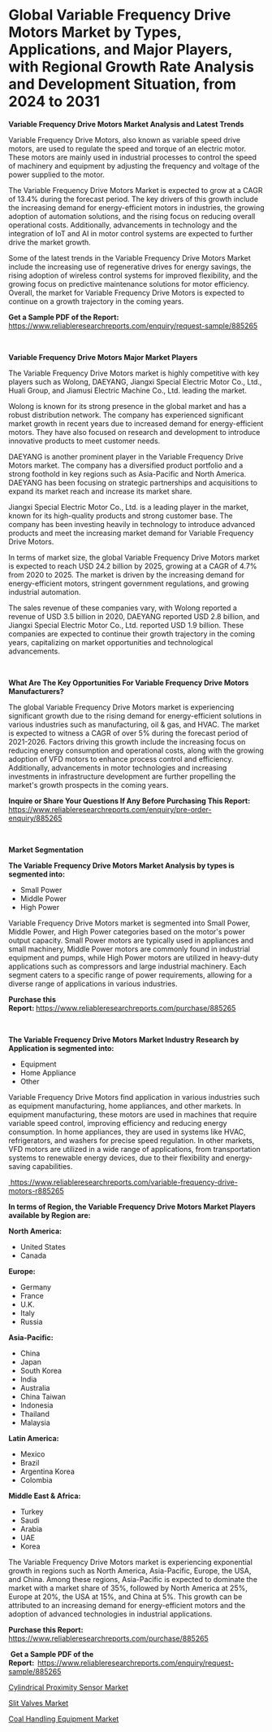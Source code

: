 <p><h1>Global Variable Frequency Drive Motors Market by Types, Applications, and Major Players, with Regional Growth Rate Analysis and Development Situation, from 2024 to 2031</h1></p><p><strong>Variable Frequency Drive Motors Market Analysis and Latest Trends</strong></p>
<p><p>Variable Frequency Drive Motors, also known as variable speed drive motors, are used to regulate the speed and torque of an electric motor. These motors are mainly used in industrial processes to control the speed of machinery and equipment by adjusting the frequency and voltage of the power supplied to the motor.</p><p>The Variable Frequency Drive Motors Market is expected to grow at a CAGR of 13.4% during the forecast period. The key drivers of this growth include the increasing demand for energy-efficient motors in industries, the growing adoption of automation solutions, and the rising focus on reducing overall operational costs. Additionally, advancements in technology and the integration of IoT and AI in motor control systems are expected to further drive the market growth.</p><p>Some of the latest trends in the Variable Frequency Drive Motors Market include the increasing use of regenerative drives for energy savings, the rising adoption of wireless control systems for improved flexibility, and the growing focus on predictive maintenance solutions for motor efficiency. Overall, the market for Variable Frequency Drive Motors is expected to continue on a growth trajectory in the coming years.</p></p>
<p><strong>Get a Sample PDF of the Report:&nbsp;</strong> <a href="https://www.reliableresearchreports.com/enquiry/request-sample/885265">https://www.reliableresearchreports.com/enquiry/request-sample/885265</a></p>
<p>&nbsp;</p>
<p><strong>Variable Frequency Drive Motors Major Market Players</strong></p>
<p><p>The Variable Frequency Drive Motors market is highly competitive with key players such as Wolong, DAEYANG, Jiangxi Special Electric Motor Co., Ltd., Huali Group, and Jiamusi Electric Machine Co., Ltd. leading the market. </p><p>Wolong is known for its strong presence in the global market and has a robust distribution network. The company has experienced significant market growth in recent years due to increased demand for energy-efficient motors. They have also focused on research and development to introduce innovative products to meet customer needs.</p><p>DAEYANG is another prominent player in the Variable Frequency Drive Motors market. The company has a diversified product portfolio and a strong foothold in key regions such as Asia-Pacific and North America. DAEYANG has been focusing on strategic partnerships and acquisitions to expand its market reach and increase its market share.</p><p>Jiangxi Special Electric Motor Co., Ltd. is a leading player in the market, known for its high-quality products and strong customer base. The company has been investing heavily in technology to introduce advanced products and meet the increasing market demand for Variable Frequency Drive Motors.</p><p>In terms of market size, the global Variable Frequency Drive Motors market is expected to reach USD 24.2 billion by 2025, growing at a CAGR of 4.7% from 2020 to 2025. The market is driven by the increasing demand for energy-efficient motors, stringent government regulations, and growing industrial automation.</p><p>The sales revenue of these companies vary, with Wolong reported a revenue of USD 3.5 billion in 2020, DAEYANG reported USD 2.8 billion, and Jiangxi Special Electric Motor Co., Ltd. reported USD 1.9 billion. These companies are expected to continue their growth trajectory in the coming years, capitalizing on market opportunities and technological advancements.</p></p>
<p>&nbsp;</p>
<p><strong>What Are The Key Opportunities For Variable Frequency Drive Motors Manufacturers?</strong></p>
<p><p>The global Variable Frequency Drive Motors market is experiencing significant growth due to the rising demand for energy-efficient solutions in various industries such as manufacturing, oil & gas, and HVAC. The market is expected to witness a CAGR of over 5% during the forecast period of 2021-2026. Factors driving this growth include the increasing focus on reducing energy consumption and operational costs, along with the growing adoption of VFD motors to enhance process control and efficiency. Additionally, advancements in motor technologies and increasing investments in infrastructure development are further propelling the market's growth prospects in the coming years.</p></p>
<p><strong>Inquire or Share Your Questions If Any Before Purchasing This Report:</strong> <a href="https://www.reliableresearchreports.com/enquiry/pre-order-enquiry/885265">https://www.reliableresearchreports.com/enquiry/pre-order-enquiry/885265</a></p>
<p>&nbsp;</p>
<p><strong>Market Segmentation</strong></p>
<p><strong>The Variable Frequency Drive Motors Market Analysis by types is segmented into:</strong></p>
<p><ul><li>Small Power</li><li>Middle Power</li><li>High Power</li></ul></p>
<p><p>Variable Frequency Drive Motors market is segmented into Small Power, Middle Power, and High Power categories based on the motor's power output capacity. Small Power motors are typically used in appliances and small machinery, Middle Power motors are commonly found in industrial equipment and pumps, while High Power motors are utilized in heavy-duty applications such as compressors and large industrial machinery. Each segment caters to a specific range of power requirements, allowing for a diverse range of applications in various industries.</p></p>
<p><strong>Purchase this Report:&nbsp;</strong><a href="https://www.reliableresearchreports.com/purchase/885265">https://www.reliableresearchreports.com/purchase/885265</a></p>
<p>&nbsp;</p>
<p><strong>The Variable Frequency Drive Motors Market Industry Research by Application is segmented into:</strong></p>
<p><ul><li>Equipment</li><li>Home Appliance</li><li>Other</li></ul></p>
<p><p>Variable Frequency Drive Motors find application in various industries such as equipment manufacturing, home appliances, and other markets. In equipment manufacturing, these motors are used in machines that require variable speed control, improving efficiency and reducing energy consumption. In home appliances, they are used in systems like HVAC, refrigerators, and washers for precise speed regulation. In other markets, VFD motors are utilized in a wide range of applications, from transportation systems to renewable energy devices, due to their flexibility and energy-saving capabilities.</p></p>
<p><a href="https://www.reliableresearchreports.com/variable-frequency-drive-motors-r885265">&nbsp;https://www.reliableresearchreports.com/variable-frequency-drive-motors-r885265</a></p>
<p><strong>In terms of Region, the Variable Frequency Drive Motors Market Players available by Region are:</strong></p>
<p>
    <p> <strong> North America: </strong>
        <ul>
            <li>United States</li>
            <li>Canada</li>
        </ul>
        </p> 
    <p> <strong> Europe: </strong>
        <ul>
            <li>Germany</li>
            <li>France</li>
            <li>U.K.</li>
            <li>Italy</li>
            <li>Russia</li>
        </ul>
        </p> 
    <p> <strong> Asia-Pacific: </strong>
        <ul>
            <li>China</li>
            <li>Japan</li>
            <li>South Korea</li>
            <li>India</li>
            <li>Australia</li>
            <li>China Taiwan</li>
            <li>Indonesia</li>
            <li>Thailand</li>
            <li>Malaysia</li>
        </ul>
        </p> 
    <p> <strong> Latin America: </strong>
        <ul>
            <li>Mexico</li>
            <li>Brazil</li>
            <li>Argentina Korea</li>
            <li>Colombia</li>
        </ul>
        </p> 
    <p> <strong> Middle East & Africa: </strong>
        <ul>
            <li>Turkey</li>
            <li>Saudi</li>
            <li>Arabia</li>
            <li>UAE</li>
            <li>Korea</li>
        </ul>
    </p>
    </p>
<p><p>The Variable Frequency Drive Motors market is experiencing exponential growth in regions such as North America, Asia-Pacific, Europe, the USA, and China. Among these regions, Asia-Pacific is expected to dominate the market with a market share of 35%, followed by North America at 25%, Europe at 20%, the USA at 15%, and China at 5%. This growth can be attributed to an increasing demand for energy-efficient motors and the adoption of advanced technologies in industrial applications.</p></p>
<p><strong>Purchase this Report: </strong><a href="https://www.reliableresearchreports.com/purchase/885265">https://www.reliableresearchreports.com/purchase/885265</a></p>
<p>&nbsp;<strong>Get a Sample PDF of the Report:&nbsp;&nbsp;</strong><a href="https://www.reliableresearchreports.com/enquiry/request-sample/885265">https://www.reliableresearchreports.com/enquiry/request-sample/885265</a></p>
<p><strong></strong></p>
<p><p><a href="https://github.com/markusgodoy/Market-Research-Report-List-4/blob/main/cylindrical-proximity-sensor-market.md">Cylindrical Proximity Sensor Market</a></p><p><a href="https://github.com/arionmp/Market-Research-Report-List-4/blob/main/slit-valves-market.md">Slit Valves Market</a></p><p><a href="https://view.publitas.com/reportprime-1/deep-dive-into-the-coal-handling-equipment-market-itstrends-market-segmentation-and-competitive-analysis/">Coal Handling Equipment Market</a></p></p>